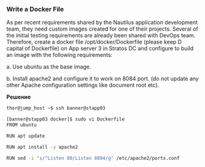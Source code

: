 ### Write a Docker File

As per recent requirements shared by the Nautilus application development team, they need custom images created for one of their projects. Several of the initial testing requirements are already been shared with DevOps team. Therefore, create a docker file /opt/docker/Dockerfile (please keep D capital of Dockerfile) on App server 3 in Stratos DC and configure to build an image with the following requirements:


a. Use ubuntu as the base image.

b. Install apache2 and configure it to work on 8084 port. (do not update any other Apache configuration settings like document root etc).


__Решение__

```bash
thor@jump_host ~$ ssh banner@stapp03

[banner@stapp03 docker]$ sudo vi Dockerfile
FROM ubuntu

RUN apt update 

RUN apt install -y apache2

RUN sed -i "s/^Listen 80/Listen 8084/g" /etc/apache2/ports.conf
```



